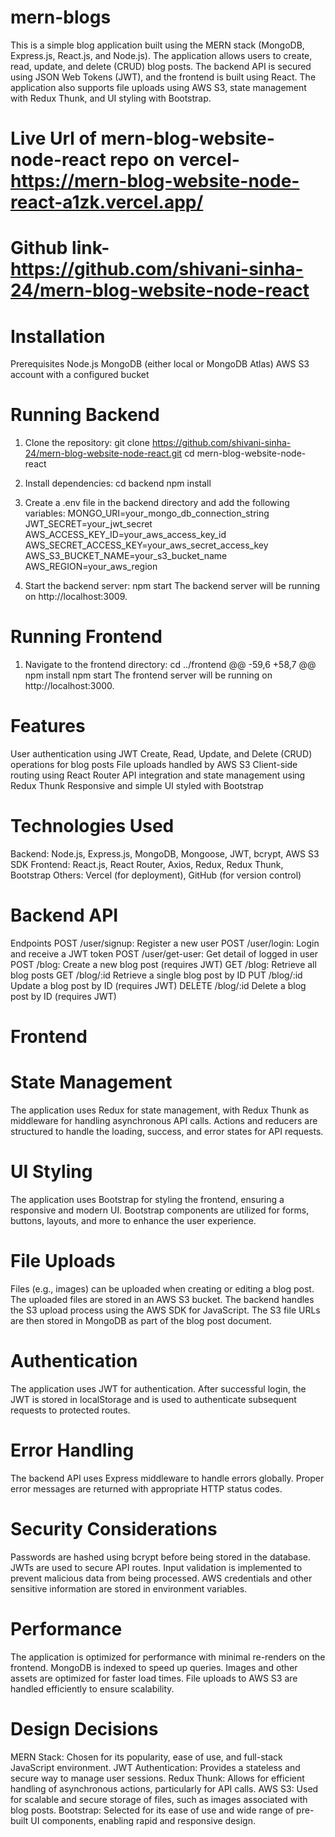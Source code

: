 # mern-blogs

This is a simple blog application built using the MERN stack (MongoDB, Express.js, React.js, and Node.js). The application allows users to create, read, update, and delete (CRUD) blog posts. The backend API is secured using JSON Web Tokens (JWT), and the frontend is built using React. The application also supports file uploads using AWS S3, state management with Redux Thunk, and UI styling with Bootstrap.

# Live Url of mern-blog-website-node-react repo on vercel- https://mern-blog-website-node-react-a1zk.vercel.app/

# Github link- https://github.com/shivani-sinha-24/mern-blog-website-node-react

# Installation
Prerequisites
Node.js
MongoDB (either local or MongoDB Atlas)
AWS S3 account with a configured bucket

# Running Backend
1. Clone the repository:
git clone https://github.com/shivani-sinha-24/mern-blog-website-node-react.git
cd mern-blog-website-node-react

2. Install dependencies:
cd backend
npm install

3. Create a .env file in the backend directory and add the following variables:
MONGO_URI=your_mongo_db_connection_string
JWT_SECRET=your_jwt_secret
AWS_ACCESS_KEY_ID=your_aws_access_key_id
AWS_SECRET_ACCESS_KEY=your_aws_secret_access_key
AWS_S3_BUCKET_NAME=your_s3_bucket_name
AWS_REGION=your_aws_region

4. Start the backend server:
npm start
The backend server will be running on http://localhost:3009.

# Running Frontend
1. Navigate to the frontend directory:
cd ../frontend
@@ -59,6 +58,7 @@ npm install
npm start
The frontend server will be running on http://localhost:3000.


# Features
User authentication using JWT
Create, Read, Update, and Delete (CRUD) operations for blog posts
File uploads handled by AWS S3
Client-side routing using React Router
API integration and state management using Redux Thunk
Responsive and simple UI styled with Bootstrap

# Technologies Used
Backend: Node.js, Express.js, MongoDB, Mongoose, JWT, bcrypt, AWS S3 SDK
Frontend: React.js, React Router, Axios, Redux, Redux Thunk, Bootstrap
Others: Vercel (for deployment), GitHub (for version control)

# Backend API
Endpoints
POST /user/signup: Register a new user
POST /user/login: Login and receive a JWT token
POST /user/get-user: Get detail of logged in user
POST /blog: Create a new blog post (requires JWT)
GET /blog: Retrieve all blog posts
GET /blog/:id  Retrieve a single blog post by ID
PUT /blog/:id  Update a blog post by ID (requires JWT)
DELETE /blog/:id  Delete a blog post by ID (requires JWT)

# Frontend
# State Management
The application uses Redux for state management, with Redux Thunk as middleware for handling asynchronous API calls.
Actions and reducers are structured to handle the loading, success, and error states for API requests.
# UI Styling
The application uses Bootstrap for styling the frontend, ensuring a responsive and modern UI.
Bootstrap components are utilized for forms, buttons, layouts, and more to enhance the user experience.

# File Uploads
Files (e.g., images) can be uploaded when creating or editing a blog post.
The uploaded files are stored in an AWS S3 bucket.
The backend handles the S3 upload process using the AWS SDK for JavaScript.
The S3 file URLs are then stored in MongoDB as part of the blog post document.

# Authentication
The application uses JWT for authentication.
After successful login, the JWT is stored in localStorage and is used to authenticate subsequent requests to protected routes.

# Error Handling
The backend API uses Express middleware to handle errors globally.
Proper error messages are returned with appropriate HTTP status codes.

# Security Considerations
Passwords are hashed using bcrypt before being stored in the database.
JWTs are used to secure API routes.
Input validation is implemented to prevent malicious data from being processed.
AWS credentials and other sensitive information are stored in environment variables.

# Performance
The application is optimized for performance with minimal re-renders on the frontend.
MongoDB is indexed to speed up queries.
Images and other assets are optimized for faster load times.
File uploads to AWS S3 are handled efficiently to ensure scalability.

# Design Decisions
MERN Stack: Chosen for its popularity, ease of use, and full-stack JavaScript environment.
JWT Authentication: Provides a stateless and secure way to manage user sessions.
Redux Thunk: Allows for efficient handling of asynchronous actions, particularly for API calls.
AWS S3: Used for scalable and secure storage of files, such as images associated with blog posts.
Bootstrap: Selected for its ease of use and wide range of pre-built UI components, enabling rapid and responsive design.
